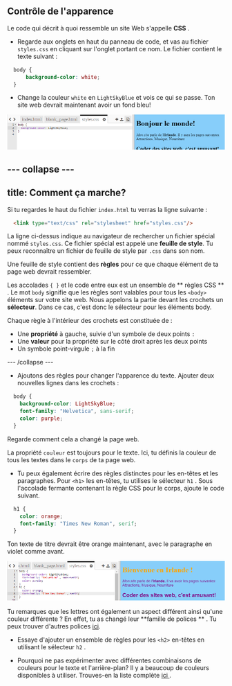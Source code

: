 ## Contrôle de l'apparence

Le code qui décrit à quoi ressemble un site Web s'appelle **CSS** .

- Regarde aux onglets en haut du panneau de code, et vas au fichier `styles.css` en cliquant sur l'onglet portant ce nom. Le fichier contient le texte suivant :

```css
  body {
      background-color: white;
  }
```

- Change la couleur `white` en `LightSkyBlue` et vois ce qui se passe. Ton site web devrait maintenant avoir un fond bleu! 

![Exemple avec fond bleu](images/egFirstCSSbluebg.png)

## \--- collapse \---

## title: Comment ça marche?

Si tu regardes le haut du fichier `index.html` tu verras la ligne suivante :

```html
  <link type="text/css" rel="stylesheet" href="styles.css"/>
```

La ligne ci-dessus indique au navigateur de rechercher un fichier spécial nommé `styles.css`. Ce fichier spécial est appelé une **feuille de style**. Tu peux reconnaître un fichier de feuille de style par `.css` dans son nom.

Une feuille de style contient des **règles** pour ce que chaque élément de ta page web devrait ressembler.

Les accolades `{ }` et le code entre eux est un ensemble de ** règles CSS ** . Le mot `body` signifie que les règles sont valables pour tous les `<body>` éléments sur votre site web. Nous appelons la partie devant les crochets un **sélecteur**. Dans ce cas, c'est donc le sélecteur pour les éléments body.

Chaque règle à l'intérieur des crochets est constituée de :

- Une **propriété** à gauche, suivie d'un symbole de deux points `:`
- Une **valeur** pour la propriété sur le côté droit après les deux points
- Un symbole point-virgule `;` à la fin

\--- /collapse \---

- Ajoutons des règles pour changer l'apparence du texte. Ajouter deux nouvelles lignes dans les crochets :

```css
  body {
    background-color: LightSkyBlue;
    font-family: "Helvetica", sans-serif;
    color: purple;
  }
```

Regarde comment cela a changé la page web.

La propriété `couleur` est toujours pour le texte. Ici, tu définis la couleur de tous les textes dans le `corps` de ta page web.

- Tu peux également écrire des règles distinctes pour les en-têtes et les paragraphes. Pour `<h1>` les en-têtes, tu utilises le sélecteur `h1` . Sous l'accolade fermante contenant la règle CSS pour le corps, ajoute le code suivant.

```css
  h1 {
    color: orange;
    font-family: "Times New Roman", serif;
  }
```

Ton texte de titre devrait être orange maintenant, avec le paragraphe en violet comme avant.

![Résultat du nouveau code CSS](images/egCssColorsFonts.png)

Tu remarques que les lettres ont également un aspect différent ainsi qu'une couleur différente ? En effet, tu as changé leur **famille de polices ** . Tu peux trouver d'autres polices [ici](http://dojo.soy/web-font-families).

- Essaye d'ajouter un ensemble de règles pour les `<h2>` en-têtes en utilisant le sélecteur `h2` .

- Pourquoi ne pas expérimenter avec différentes combinaisons de couleurs pour le texte et l'arrière-plan? Il y a beaucoup de couleurs disponibles à utiliser. Trouves-en la liste complète [ ici ](http://dojo.soy/web-color-names) .